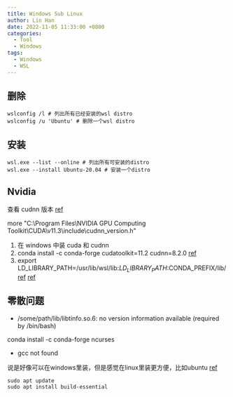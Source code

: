 ```yaml
---
title: Windows Sub Linux
author: Lin Han
date: 2022-11-05 11:33:00 +0800
categories:
  - Tool
  - Windows
tags:
  - Windows
  - WSL
---
```



## 删除

```shell
wslconfig /l # 列出所有已经安装的wsl distro
wslconfig /u 'Ubuntu' # 删除一个wsl distro
```

## 安装

```shell
wsl.exe --list --online # 列出所有可安装的distro
wsl.exe --install Ubuntu-20.04 # 安装一个distro
```

## Nvidia

查看 cudnn 版本 [ref](https://stackoverflow.com/questions/45641087/on-windows-how-do-you-verify-the-version-number-of-cudnn-installed)

more "C:\Program Files\NVIDIA GPU Computing Toolkit\CUDA\v11.3\include\cudnn_version.h"

1. 在 windows 中装 cuda 和 cudnn
2. conda install -c conda-forge cudatoolkit=11.2 cudnn=8.2.0 [ref](https://www.tensorflow.org/install/pip#windows-wsl2)
3. export LD_LIBRARY_PATH=/usr/lib/wsl/lib:$LD_LIBRARY_PATH:$CONDA_PREFIX/lib/ [ref](https://www.tensorflow.org/install/pip#windows-wsl2) [ref](https://github.com/microsoft/WSL/issues/8587)



## 零散问题
-  /some/path/lib/libtinfo.so.6: no version information available (required by /bin/bash)

conda install -c conda-forge ncurses


- gcc not found

说是好像可以在windows里装，但是感觉在linux里装更方便，比如ubuntu [ref](https://linuxize.com/post/how-to-install-gcc-on-ubuntu-20-04/)

```shell
sudo apt update
sudo apt install build-essential
```

